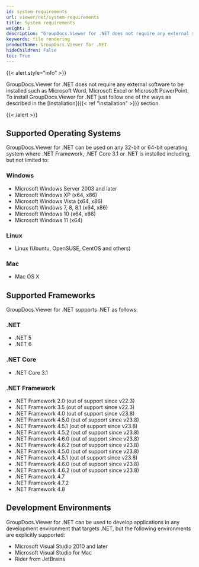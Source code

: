 ```yaml
---
id: system-requirements
url: viewer/net/system-requirements
title: System requirements
weight: 3
description: "GroupDocs.Viewer for .NET does not require any external software to be installed such as Microsoft Word, Microsoft Excel or Microsoft PowerPoint for file rendering."
keywords: file rendering
productName: GroupDocs.Viewer for .NET
hideChildren: False
toc: True
---
```

{{< alert style="info" >}}

GroupDocs.Viewer for .NET does not require any external software to be installed such as Microsoft Word, Microsoft Excel or Microsoft PowerPoint. To install GroupDocs.Viewer for .NET just follow one of the ways as described in the [Installation]({{< ref "installation" >}}) section.

{{< /alert >}}

## Supported Operating Systems

GroupDocs.Viewer for .NET can be used on any 32-bit or 64-bit operating system where .NET Framework, .NET Core 3.1 or .NET is installed including, but not limited to:

### Windows

* Microsoft Windows Server 2003 and later
* Microsoft Windows XP (x64, x86)
* Microsoft Windows Vista (x64, x86)
* Microsoft Windows 7, 8, 8.1 (x64, x86)
* Microsoft Windows 10 (x64, x86)
* Microsoft Windows 11 (x64)

### Linux

* Linux (Ubuntu, OpenSUSE, CentOS and others)

### Mac

* Mac OS X

## Supported Frameworks

GroupDocs.Viewer for .NET supports .NET as follows:

### .NET

* .NET 5
* .NET 6

### .NET Core

* .NET Core 3.1

### .NET Framework

* .NET Framework 2.0 (out of support since v22.3)
* .NET Framework 3.5 (out of support since v22.3)
* .NET Framework 4.0 (out of support since v23.8)
* .NET Framework 4.5.0 (out of support since v23.8)
* .NET Framework 4.5.1 (out of support since v23.8)
* .NET Framework 4.5.2 (out of support since v23.8)
* .NET Framework 4.6.0 (out of support since v23.8)
* .NET Framework 4.6.2 (out of support since v23.8)
* .NET Framework 4.5.0 (out of support since v23.8)
* .NET Framework 4.5.1 (out of support since v23.8)
* .NET Framework 4.6.0 (out of support since v23.8)
* .NET Framework 4.6.2 (out of support since v23.8)
* .NET Framework 4.7
* .NET Framework 4.7.2
* .NET Framework 4.8

## Development Environments

GroupDocs.Viewer for .NET can be used to develop applications in any development environment that targets .NET, but the following environments are explicitly supported:

* Microsoft Visual Studio 2010 and later
* Microsoft Visual Studio for Mac
* Rider from JetBrains
